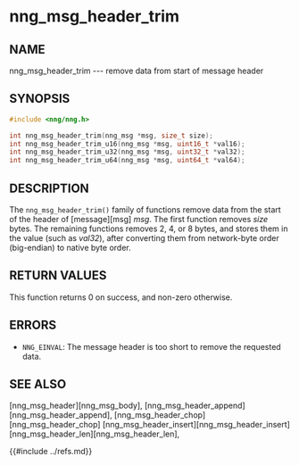 # nng_msg_header_trim

## NAME

nng_msg_header_trim --- remove data from start of message header

## SYNOPSIS

```c
#include <nng/nng.h>

int nng_msg_header_trim(nng_msg *msg, size_t size);
int nng_msg_header_trim_u16(nng_msg *msg, uint16_t *val16);
int nng_msg_header_trim_u32(nng_msg *msg, uint32_t *val32);
int nng_msg_header_trim_u64(nng_msg *msg, uint64_t *val64);
```

## DESCRIPTION

The `nng_msg_header_trim()` family of functions remove
data from the start of the header of [message][msg] _msg_.
The first function removes _size_ bytes.
The remaining functions removes 2, 4, or 8 bytes, and stores them in the
value (such as _val32_),
after converting them from network-byte order (big-endian) to native
byte order.

## RETURN VALUES

This function returns 0 on success, and non-zero otherwise.

## ERRORS

- `NNG_EINVAL`: The message header is too short to remove the requested data.

## SEE ALSO

[nng_msg_header][nng_msg_body],
[nng_msg_header_append][nng_msg_header_append],
[nng_msg_header_chop][nng_msg_header_chop]
[nng_msg_header_insert][nng_msg_header_insert]
[nng_msg_header_len][nng_msg_header_len],

{{#include ../refs.md}}
